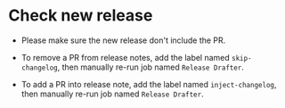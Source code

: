 # Check new release

- Please make sure the new release don't include the PR.

- To remove a PR from release notes, add the label named `skip-changelog`, then manually re-run job named `Release Drafter`.

- To add a PR into release note, add the label named `inject-changelog`, then manually re-run job named `Release Drafter`.
